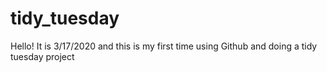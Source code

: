 # tidy_tuesday

Hello! It is 3/17/2020 and this is my first time using Github and doing a tidy tuesday project
